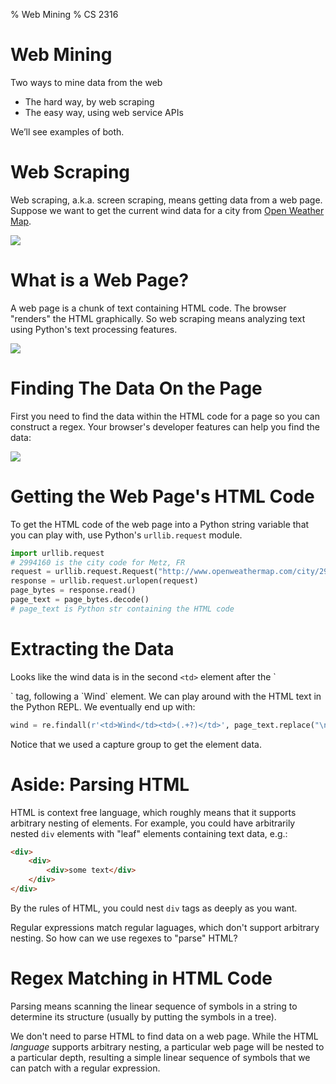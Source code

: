 % Web Mining
% CS 2316

# Web Mining

Two ways to mine data from the web

- The hard way, by web scraping
- The easy way, using web service APIs

We’ll see examples of both.

# Web Scraping

Web scraping, a.k.a. screen scraping, means getting data from a web page. Suppose we want to get the current wind data for a city from [Open Weather Map](http://openweathermap.org/).

![](weather-city.png)

# What is a Web Page?

A web page is a chunk of text containing HTML code. The browser "renders" the HTML graphically. So web scraping means analyzing text using Python's text processing features.

![](weather-city-html.png)


# Finding The Data On the Page

First you need to find the data within the HTML code for a page so you can construct a regex. Your browser's developer features can help you find the data:

![](weather-city-devtools.png)


# Getting the Web Page's HTML Code

To get the HTML code of the web page into a Python string variable that you can play with, use Python's `urllib.request` module.

```python
import urllib.request
# 2994160 is the city code for Metz, FR
request = urllib.request.Request("http://www.openweathermap.com/city/2994160")
response = urllib.request.urlopen(request)
page_bytes = response.read()
page_text = page_bytes.decode()
# page_text is Python str containing the HTML code
```

# Extracting the Data

Looks like the wind data is in the second `<td>` element after the `
<div class="weather-widget">` tag, following a `<td>Wind</td>` element. We can play around with the HTML text in the Python REPL. We eventually end up with:

```python
wind = re.findall(r'<td>Wind</td><td>(.+?)</td>', page_text.replace("\n",""))[0]
```

Notice that we used a capture group to get the element data.

# Aside: Parsing HTML

HTML is context free language, which roughly means that it supports arbitrary nesting of elements. For example, you could have arbitrarily nested `div` elements with "leaf" elements containing text data, e.g.:

```html
<div>
    <div>
        <div>some text</div>
    </div>
</div>
```

By the rules of HTML, you could nest `div` tags as deeply as you want.

Regular expressions match regular laguages, which don't support arbitrary nesting. So how can we use regexes to "parse" HTML?

# Regex Matching in HTML Code

Parsing means scanning the linear sequence of symbols in a string to determine its structure (usually by putting the symbols in a tree).

We don't need to parse HTML to find data on a web page. While the HTML *language* supports arbitrary nesting, a particular web page will be nested to a particular depth, resulting a simple linear sequence of symbols that we can patch with a regular expression.